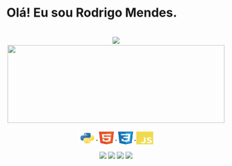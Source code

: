 # Olá! Eu sou Rodrigo Mendes. <h1>
  
<div align="center">
  <a href="https://github.com/rodrigofhmendes">
  <img height="180em" src="https://github-readme-stats.vercel.app/api?username=rodrigofhmendes&show_icons=true&theme=dark&include_all_commits=true&count_private=true"/>  
  <img height="180em" width="500" src="https://github-readme-stats.vercel.app/api/top-langs/?username=rodrigofhmendes&layout=compact&langs_count=7&theme=dark"/>
</div>
<br>
<div align="center" style="display: inline_block">
  <img align="center" alt="Python" height="30" width="40" src="https://raw.githubusercontent.com/devicons/devicon/master/icons/python/python-original.svg">
  <img align="center" alt="HTML" height="30" width="40" src="https://raw.githubusercontent.com/devicons/devicon/master/icons/html5/html5-original.svg">
  <img align="center" alt="CSS" height="30" width="40" src="https://raw.githubusercontent.com/devicons/devicon/master/icons/css3/css3-original.svg">
  <img align="center" alt="Rafa-Js" height="30" width="40" src="https://raw.githubusercontent.com/devicons/devicon/master/icons/javascript/javascript-plain.svg">
</div>
<br>
<div align="center"> 
  <a href="https://instagram.com/rodrigofhmendes" target="_blank"><img src="https://img.shields.io/badge/-Instagram-%23E4405F?style=for-the-badge&logo=instagram&logoColor=white" target="_blank"></a>
  <a href="https://www.linkedin.com/in/rodrigo-farias-herculano-mendes-17018641" target="_blank"><img src="https://img.shields.io/badge/-LinkedIn-%230077B5?style=for-the-badge&logo=linkedin&logoColor=white" target="_blank"></a> 
  <a href="https://medium.com/@rodrigofhmendes" target="_blank"><img src="https://img.shields.io/badge/Medium-12100E?style=for-the-badge&logo=medium&logoColor=white" target="_blank"></a> 
 <a href="https://steamcommunity.com/profiles/76561198083815773" target="_blank"><img src="https://img.shields.io/badge/Steam-000000?style=for-the-badge&logo=steam&logoColor=white" target="_blank"></a> 
</div>
  

	
